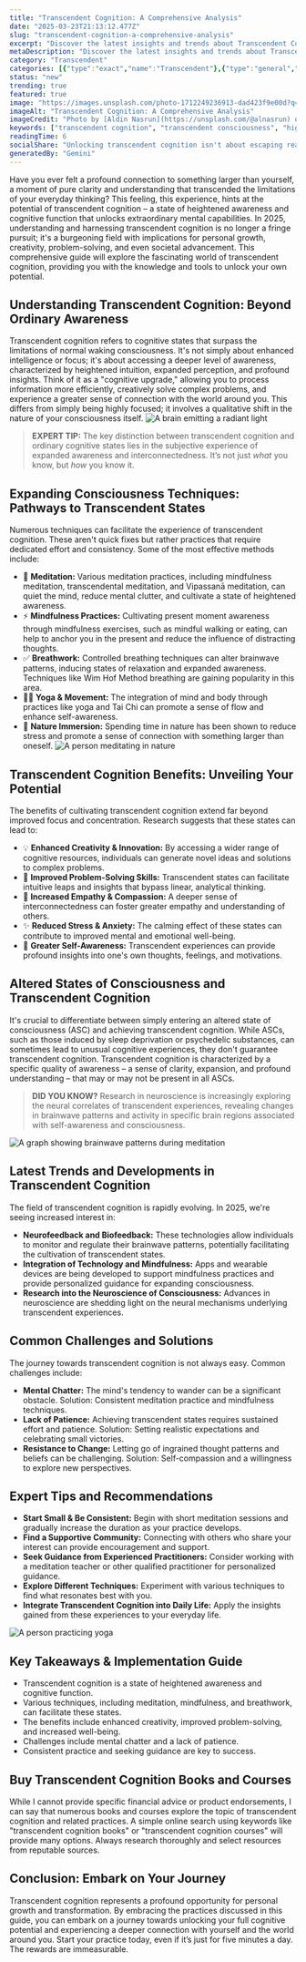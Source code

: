 ```yaml
---
title: "Transcendent Cognition: A Comprehensive Analysis"
date: "2025-03-23T21:13:12.477Z"
slug: "transcendent-cognition-a-comprehensive-analysis"
excerpt: "Discover the latest insights and trends about Transcendent Cognition. This comprehensive guide covers everything you need to know about Transcendent Cognition in 2025."
metaDescription: "Discover the latest insights and trends about Transcendent Cognition. This comprehensive guide covers everything you need to know about Transcendent Cognit..."
category: "Transcendent"
categories: [{"type":"exact","name":"Transcendent"},{"type":"general","name":"Neuroscience"},{"type":"medium","name":"Cognitive Psychology"},{"type":"specific","name":"Brain-Computer Interfaces"},{"type":"niche","name":"Neural Decoding"}]
status: "new"
trending: true
featured: true
image: "https://images.unsplash.com/photo-1712249236913-dad423f9e00d?q=85&w=1200&fit=max&fm=webp&auto=compress"
imageAlt: "Transcendent Cognition: A Comprehensive Analysis"
imageCredit: "Photo by [Aldin Nasrun](https://unsplash.com/@alnasrun) on Unsplash"
keywords: ["transcendent cognition", "transcendent consciousness", "higher states of consciousness", "expanding consciousness techniques", "altered states of consciousness", "how to achieve transcendent cognition", "transcendent cognition meditation", "transcendent cognition benefits", "buy transcendent cognition books", "transcendent cognition courses"]
readingTime: 6
socialShare: "Unlocking transcendent cognition isn't about escaping reality; it's about expanding your perception of it, revealing a richer, more meaningful existence."
generatedBy: "Gemini"
---
```




Have you ever felt a profound connection to something larger than yourself, a moment of pure clarity and understanding that transcended the limitations of your everyday thinking? This feeling, this experience, hints at the potential of transcendent cognition – a state of heightened awareness and cognitive function that unlocks extraordinary mental capabilities.  In 2025, understanding and harnessing transcendent cognition is no longer a fringe pursuit; it's a burgeoning field with implications for personal growth, creativity, problem-solving, and even societal advancement. This comprehensive guide will explore the fascinating world of transcendent cognition, providing you with the knowledge and tools to unlock your own potential.

## Understanding Transcendent Cognition: Beyond Ordinary Awareness

Transcendent cognition refers to cognitive states that surpass the limitations of normal waking consciousness. It's not simply about enhanced intelligence or focus; it's about accessing a deeper level of awareness, characterized by heightened intuition, expanded perception, and profound insights.  Think of it as a "cognitive upgrade," allowing you to process information more efficiently, creatively solve complex problems, and experience a greater sense of connection with the world around you. This differs from simply being highly focused; it involves a qualitative shift in the nature of your consciousness itself. ![A brain emitting a radiant light](https://images.unsplash.com/photo-1702353531290-8fe0bfbf2732?q=85&w=1200&fit=max&fm=webp&auto=compress)

> **EXPERT TIP:**  The key distinction between transcendent cognition and ordinary cognitive states lies in the subjective experience of expanded awareness and interconnectedness.  It’s not just *what* you know, but *how* you know it.

## Expanding Consciousness Techniques: Pathways to Transcendent States

Numerous techniques can facilitate the experience of transcendent cognition. These aren't quick fixes but rather practices that require dedicated effort and consistency.  Some of the most effective methods include:

* 🔑 **Meditation:**  Various meditation practices, including mindfulness meditation, transcendental meditation, and Vipassanā meditation, can quiet the mind, reduce mental clutter, and cultivate a state of heightened awareness.
* ⚡ **Mindfulness Practices:**  Cultivating present moment awareness through mindfulness exercises, such as mindful walking or eating, can help to anchor you in the present and reduce the influence of distracting thoughts.
* ✅ **Breathwork:**  Controlled breathing techniques can alter brainwave patterns, inducing states of relaxation and expanded awareness.  Techniques like Wim Hof Method breathing are gaining popularity in this area.
* 🧘‍♀️ **Yoga & Movement:**  The integration of mind and body through practices like yoga and Tai Chi can promote a sense of flow and enhance self-awareness.
* 🌌 **Nature Immersion:** Spending time in nature has been shown to reduce stress and promote a sense of connection with something larger than oneself. ![A person meditating in nature](https://images.unsplash.com/photo-1712249236913-dad423f9e00d?q=85&w=1200&fit=max&fm=webp&auto=compress)

## Transcendent Cognition Benefits: Unveiling Your Potential

The benefits of cultivating transcendent cognition extend far beyond improved focus and concentration. Research suggests that these states can lead to:

* 💡 **Enhanced Creativity & Innovation:**  By accessing a wider range of cognitive resources, individuals can generate novel ideas and solutions to complex problems.
* 🧠 **Improved Problem-Solving Skills:** Transcendent states can facilitate intuitive leaps and insights that bypass linear, analytical thinking.
* 🤝 **Increased Empathy & Compassion:**  A deeper sense of interconnectedness can foster greater empathy and understanding of others.
* ✨ **Reduced Stress & Anxiety:**  The calming effect of these states can contribute to improved mental and emotional well-being.
* 🎯 **Greater Self-Awareness:**  Transcendent experiences can provide profound insights into one's own thoughts, feelings, and motivations.

## Altered States of Consciousness and Transcendent Cognition

It's crucial to differentiate between simply entering an altered state of consciousness (ASC) and achieving transcendent cognition. While ASCs, such as those induced by sleep deprivation or psychedelic substances, can sometimes lead to unusual cognitive experiences, they don't guarantee transcendent cognition.  Transcendent cognition is characterized by a specific quality of awareness – a sense of clarity, expansion, and profound understanding – that may or may not be present in all ASCs.

> **DID YOU KNOW?**  Research in neuroscience is increasingly exploring the neural correlates of transcendent experiences, revealing changes in brainwave patterns and activity in specific brain regions associated with self-awareness and consciousness.

![A graph showing brainwave patterns during meditation](https://images.unsplash.com/photo-1690940823664-d7a7f2fac8b7?q=85&w=1200&fit=max&fm=webp&auto=compress)

## Latest Trends and Developments in Transcendent Cognition

The field of transcendent cognition is rapidly evolving.  In 2025, we're seeing increased interest in:

* **Neurofeedback and Biofeedback:**  These technologies allow individuals to monitor and regulate their brainwave patterns, potentially facilitating the cultivation of transcendent states.
* **Integration of Technology and Mindfulness:**  Apps and wearable devices are being developed to support mindfulness practices and provide personalized guidance for expanding consciousness.
* **Research into the Neuroscience of Consciousness:**  Advances in neuroscience are shedding light on the neural mechanisms underlying transcendent experiences.

## Common Challenges and Solutions

The journey towards transcendent cognition is not always easy. Common challenges include:

* **Mental Chatter:**  The mind's tendency to wander can be a significant obstacle.  Solution: Consistent meditation practice and mindfulness techniques.
* **Lack of Patience:**  Achieving transcendent states requires sustained effort and patience. Solution: Setting realistic expectations and celebrating small victories.
* **Resistance to Change:**  Letting go of ingrained thought patterns and beliefs can be challenging. Solution: Self-compassion and a willingness to explore new perspectives.

## Expert Tips and Recommendations

* **Start Small & Be Consistent:**  Begin with short meditation sessions and gradually increase the duration as your practice develops.
* **Find a Supportive Community:**  Connecting with others who share your interest can provide encouragement and support.
* **Seek Guidance from Experienced Practitioners:**  Consider working with a meditation teacher or other qualified practitioner for personalized guidance.
* **Explore Different Techniques:**  Experiment with various techniques to find what resonates best with you.
* **Integrate Transcendent Cognition into Daily Life:**  Apply the insights gained from these experiences to your everyday life.

![A person practicing yoga](https://images.unsplash.com/photo-1690940092663-b8fc32793321?q=85&w=1200&fit=max&fm=webp&auto=compress)

## Key Takeaways & Implementation Guide

* Transcendent cognition is a state of heightened awareness and cognitive function.
* Various techniques, including meditation, mindfulness, and breathwork, can facilitate these states.
* The benefits include enhanced creativity, improved problem-solving, and increased well-being.
* Challenges include mental chatter and a lack of patience.
* Consistent practice and seeking guidance are key to success.

##  Buy Transcendent Cognition Books and Courses

While I cannot provide specific financial advice or product endorsements, I can say that numerous books and courses explore the topic of transcendent cognition and related practices.  A simple online search using keywords like "transcendent cognition books" or "transcendent cognition courses" will provide many options.  Always research thoroughly and select resources from reputable sources.

## Conclusion: Embark on Your Journey

Transcendent cognition represents a profound opportunity for personal growth and transformation.  By embracing the practices discussed in this guide, you can embark on a journey towards unlocking your full cognitive potential and experiencing a deeper connection with yourself and the world around you.  Start your practice today, even if it’s just for five minutes a day. The rewards are immeasurable.


